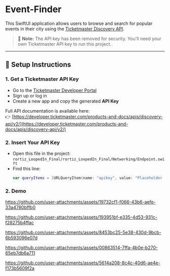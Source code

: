 # Event-Finder

This SwiftUI application allows users to browse and search for popular events in their city using the [Ticketmaster Discovery API](https://developer.ticketmaster.com/products-and-docs/apis/discovery-api/v2/).

> 🚨 **Note:** The API key has been removed for security. You'll need your own Ticketmaster API key to run this project.

---

## 🔧 Setup Instructions

### 1. Get a Ticketmaster API Key
- Go to the [Ticketmaster Developer Portal](https://developer.ticketmaster.com/)
- Sign up or log in
- Create a new app and copy the generated **API Key**

Full API documentation is available here:  
👉 [https://developer.ticketmaster.com/products-and-docs/apis/discovery-api/v2/](https://developer.ticketmaster.com/products-and-docs/apis/discovery-api/v2/)

### 2. Insert Your API Key
- Open this file in the project:  
  `rortiz_LoopedIn_Final/rortiz_LoopedIn_Final/Networking/Endpoint.swift`
- Find this line:
  ```swift
  var queryItems = [URLQueryItem(name: "apikey", value: "Placeholder API Key")]

### 2. Demo

https://github.com/user-attachments/assets/19732cf1-f066-43b6-aefe-33a4780bffb0

https://github.com/user-attachments/assets/193951bf-e335-4d53-931c-f28275b4ffac

https://github.com/user-attachments/assets/8453bc25-5e38-430d-9bcb-6b593096e07d

https://github.com/user-attachments/assets/00863514-7ffa-4b0e-b270-65eb7db6a711

https://github.com/user-attachments/assets/5614a208-8c4c-40d6-ae4e-f173b5609f2a



